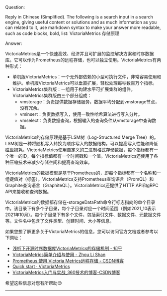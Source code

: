 Question:

Reply in Chinese (Simplified).
The following is a search input in a search engine, giving useful content or solutions and as much information as you can related to it, use markdown syntax to make your answer more readable, such as code blocks, bold, list:
VictoriaMetrics 存储原理

Answer:

VictoriaMetrics是一个快速高效、经济并且可扩展的监控解决方案和时序数据库。它可以作为Prometheus的远程存储，也可以独立使用。VictoriaMetrics有两种形式：

- 单机版VictoriaMetrics：一个无外部依赖的小型可执行文件，非常容易使用和维护。单机版VictoriaMetrics可以垂直扩展，轻松处理每秒数百万个指标。
- VictoriaMetrics集群版：一组用于构建水平可扩展集群的组件。VictoriaMetrics集群版由三个部分组成：
  - vmstorage：负责提供数据存储服务，数据平均分配到vmstorage节点，没有冗余。
  - vminsert：负责数据写入，使用一致性哈希算法进行写入分片。
  - vmselect：负责数据查询，根据输入的查询条件从vmstorage中查询数据。

VictoriaMetrics的存储原理是基于LSM树（Log-Structured Merge Tree）的。LSM树是一种将随机写入转换为顺序写入的数据结构，可以提高写入性能和降低磁盘损耗。VictoriaMetrics使用自定义的二进制格式存储数据，每个指标都有一个唯一的ID，每个指标值都有一个时间戳和一个值。VictoriaMetrics还使用了各种压缩技术来减少存储空间和提高查询效率。

VictoriaMetrics的数据模型是基于Prometheus的，即每个指标都有一个名称和一组键值对（标签）。VictoriaMetrics支持Prometheus查询语言（PromQL）和Graphite查询语言（GraphiteQL）。VictoriaMetrics还提供了HTTP API和gRPC API来接收和查询数据。

VictoriaMetrics的数据都存储在-storageDataPath命令行标志指向的单个目录中。该目录下有多个子目录，每个子目录对应一个时间范围（例如2021_10表示2021年10月）。每个子目录下有多个文件，包括索引文件、数据文件、元数据文件等。文件名中包含了文件类型、创建时间、大小等信息。

如果您想了解更多关于VictoriaMetrics的信息，您可以访问官方文档或者参考以下网址：

- [浅析下开源时序数据库VictoriaMetrics的存储机制 - 知乎](https://zhuanlan.zhihu.com/p/368912946)
- [VictoriaMetrics简单介绍与使用 - Zhou Li Shan](https://zhou-mfk.github.io/post/victoriametrics%E7%AE%80%E5%8D%95%E4%BB%8B%E7%BB%8D%E4%B8%8E%E4%BD%BF%E7%94%A8/)
- [Prometheus 使用 Victoria Metrics远程存储 - CSDN博客](https://blog.csdn.net/qq_37362891/article/details/119577204)
- [Quick start · VictoriaMetrics](https://docs.victoriametrics.com/Quick-Start.html)
- [VictoriaMetrics入门与实战_360技术的博客-CSDN博客](https://blog.csdn.net/qihoo_tech/article/details/120558834)

希望这些信息对您有所帮助😊


<hr/>

